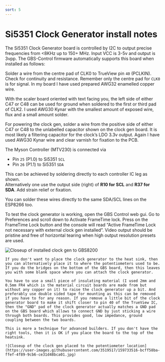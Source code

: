 ```yaml
---
sort: 5
---
```


# Si5351 Clock Generator install notes

The Si5351 Clock Generator board is controlled by I2C to output precise frequencies from <8KHz up to 150+ MHz.  Input VCC is 3-5v and output is 3vpp.  The GBS-Control firmware automatically supports this board when installed as follows:

Solder a wire from the centre pad of CLK0 to TrueView pin `40` (PCLKIN).  Check for continuity and resistance.  Remember only the centre pad for `CLK0` is for signal.  In my board I have used prepared AWG32 enamelled copper wire.

With the scaler board oriented with text facing you, the left side of either C47 or C48 can be used for ground when soldered to the first or third pad of CLK2.  I used AWG30 Kynar with the smallest amount of exposed wire, flux and a small amount solder.  

For powering the clock gen, solder a wire from the positive side of either C47 or C48 to the unlabelled capacitor shown on the clock gen board.  It is most likely a filtering capacitor for the clock’s LDO 3.3v output.  Again I have used AWG30 Kynar wire and clear varnish for fixation to the PCB. 

The Myson Controller (MTV230) is connected via 
- Pin `25` (P1.0) to Si5351 `SCL` 
- Pin `26` (P1.1) to Si5351 `SDA`

This can be achieved by soldering directly to each controller IC leg as shown.  
Alternatively one use the output side (right) of **R10 for SCL** and **R37 for SDA**.  Add strain relief or fixation. 

You can solder these wires directly to the same SDA/SCL lines on the ESP8266 too.

To test the clock generator is working, open the GBS Control web gui.  Go to Preferences and scroll down to Activate FrameTime lock.  Press on the FrameTime Lock button and the console will read “Active FrameTime Lock not necessary with external clock gen installed”.  Video output should be pristine and free of horizontal tearing when high output resolution presets are used.  

<span class="anim-fade-in">

![Closeup of installed clock gen to GBS8200](https://i.imgur.com/bAtlD6Ah.jpg)

</span>

<span class="anim-fade-in">

```tip
If you don't want to place the clock generator to the heat sink, then you can alternatively place it to where the potentiometers used to be. If you do the bridges on the bottom of the GBS board, then this leaves you with some blank space where you can attach the clock generator.

You have to use a small piece of insulating material (I used 2mm and 0.5mm FR4 which is the material circuit boards are made from but without any copper on it) to raise the clock generator up a bit. And preferably use double sided tape for mounting as this can be removed if you have to for any reason. If you remove a little bit of the clock generator board to make it shift closer to pin 40 of the TrueView IC, then the "GND" pad of the clock generator actually matches a GND pad on the GBS board which allows to connect GND by just sticking a wire through both boards. This provides good, low impedance, ground coupling between the two boards.

This is more a technique for advanced builders. If you don't have the right tools, then it is OK if you place the board to the top of the heatsink.

![Closeup of the clock gen placed to the potentiometer location](https://user-images.githubusercontent.com/3519517/159733516-bcff58ba-ffef-4f89-9cb6-ce31d48bca01.jpg)

```

</span>